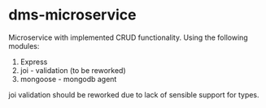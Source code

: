 # dms-microservice

Microservice with implemented CRUD functionality. Using the following modules:
1) Express
2) joi - validation (to be reworked)
3) mongoose - mongodb agent

joi validation should be reworked due to lack of sensible support for types.
